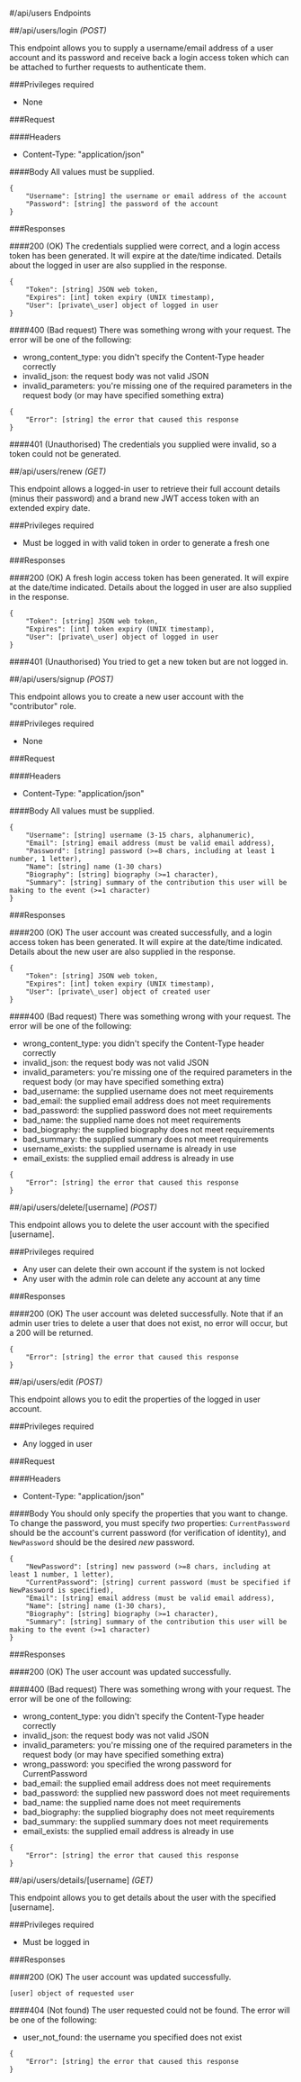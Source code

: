 #/api/users Endpoints


##/api/users/login *(POST)*

This endpoint allows you to supply a username/email address of a user account and its password and receive back a login access token which can be attached to further requests to authenticate them.

###Privileges required
- None

###Request

####Headers
- Content-Type: "application/json"

####Body
All values must be supplied.

```
{
	"Username": [string] the username or email address of the account
	"Password": [string] the password of the account
}
```

###Responses

####200 (OK)
The credentials supplied were correct, and a login access token has been generated. It will expire at the date/time indicated. Details about the logged in user are also supplied in the response.

```
{
	"Token": [string] JSON web token,
	"Expires": [int] token expiry (UNIX timestamp),
	"User": [private\_user] object of logged in user
}
```

####400 (Bad request)
There was something wrong with your request. The error will be one of the following:

- wrong\_content\_type: you didn't specify the Content-Type header correctly
- invalid\_json: the request body was not valid JSON
- invalid\_parameters: you're missing one of the required parameters in the request body (or may have specified something extra)

```
{
	"Error": [string] the error that caused this response
}
```

####401 (Unauthorised)
The credentials you supplied were invalid, so a token could not be generated.






##/api/users/renew *(GET)*

This endpoint allows a logged-in user to retrieve their full account details (minus their password) and a brand new JWT access token with an extended expiry date.

###Privileges required
- Must be logged in with valid token in order to generate a fresh one

###Responses

####200 (OK)
A fresh login access token has been generated. It will expire at the date/time indicated. Details about the logged in user are also supplied in the response.

```
{
	"Token": [string] JSON web token,
	"Expires": [int] token expiry (UNIX timestamp),
	"User": [private\_user] object of logged in user
}
```

####401 (Unauthorised)
You tried to get a new token but are not logged in.





##/api/users/signup *(POST)*

This endpoint allows you to create a new user account with the "contributor" role.

###Privileges required
- None

###Request

####Headers
- Content-Type: "application/json"

####Body
All values must be supplied.

```
{
	"Username": [string] username (3-15 chars, alphanumeric),
	"Email": [string] email address (must be valid email address),
	"Password": [string] password (>=8 chars, including at least 1 number, 1 letter),
	"Name": [string] name (1-30 chars)
	"Biography": [string] biography (>=1 character),
	"Summary": [string] summary of the contribution this user will be making to the event (>=1 character)
}
```

###Responses

####200 (OK)
The user account was created successfully, and a login access token has been generated. It will expire at the date/time indicated. Details about the new user are also supplied in the response.

```
{
	"Token": [string] JSON web token,
	"Expires": [int] token expiry (UNIX timestamp),
	"User": [private\_user] object of created user
}
```

####400 (Bad request)
There was something wrong with your request. The error will be one of the following:

- wrong\_content\_type: you didn't specify the Content-Type header correctly
- invalid\_json: the request body was not valid JSON
- invalid\_parameters: you're missing one of the required parameters in the request body (or may have specified something extra)
- bad\_username: the supplied username does not meet requirements
- bad\_email: the supplied email address does not meet requirements
- bad\_password: the supplied password does not meet requirements
- bad\_name: the supplied name does not meet requirements
- bad\_biography: the supplied biography does not meet requirements
- bad\_summary: the supplied summary does not meet requirements
- username\_exists: the supplied username is already in use
- email\_exists: the supplied email address is already in use

```
{
	"Error": [string] the error that caused this response
}
```






##/api/users/delete/[username] *(POST)*

This endpoint allows you to delete the user account with the specified [username].

###Privileges required
- Any user can delete their own account if the system is not locked
- Any user with the admin role can delete any account at any time

###Responses

####200 (OK)
The user account was deleted successfully. Note that if an admin user tries to delete a user that does not exist, no error will occur, but a 200 will be returned.

```
{
	"Error": [string] the error that caused this response
}
```







##/api/users/edit *(POST)*

This endpoint allows you to edit the properties of the logged in user account. 

###Privileges required
- Any logged in user

###Request

####Headers
- Content-Type: "application/json"

####Body
You should only specify the properties that you want to change. To change the password, you must specify *two* properties: ```CurrentPassword``` should be the account's current password (for verification of identity), and ```NewPassword``` should be the desired *new* password.

```
{
	"NewPassword": [string] new password (>=8 chars, including at least 1 number, 1 letter),
	"CurrentPassword": [string] current password (must be specified if NewPassword is specified),
	"Email": [string] email address (must be valid email address),
	"Name": [string] name (1-30 chars),
	"Biography": [string] biography (>=1 character),
	"Summary": [string] summary of the contribution this user will be making to the event (>=1 character)
}
```

###Responses

####200 (OK)
The user account was updated successfully.

####400 (Bad request)
There was something wrong with your request. The error will be one of the following:

- wrong\_content\_type: you didn't specify the Content-Type header correctly
- invalid\_json: the request body was not valid JSON
- invalid\_parameters: you're missing one of the required parameters in the request body (or may have specified something extra)
- wrong\_password: you specified the wrong password for CurrentPassword
- bad\_email: the supplied email address does not meet requirements
- bad\_password: the supplied new password does not meet requirements
- bad\_name: the supplied name does not meet requirements
- bad\_biography: the supplied biography does not meet requirements
- bad\_summary: the supplied summary does not meet requirements
- email\_exists: the supplied email address is already in use

```
{
	"Error": [string] the error that caused this response
}
```








##/api/users/details/[username] *(GET)*

This endpoint allows you to get details about the user with the specified [username].

###Privileges required
- Must be logged in

###Responses

####200 (OK)
The user account was updated successfully.

```
[user] object of requested user
```

####404 (Not found)
The user requested could not be found. The error will be one of the following:

- user\_not\_found: the username you specified does not exist

```
{
	"Error": [string] the error that caused this response
}
```

